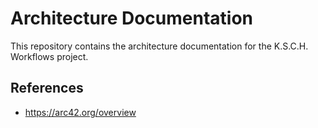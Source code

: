 # Architecture Documentation

This repository contains the architecture documentation for the K.S.C.H. Workflows project.

## References

- https://arc42.org/overview
